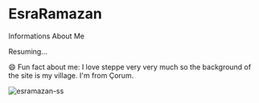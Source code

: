 # EsraRamazan
Informations About Me

Resuming...

😄 Fun fact about me: I love steppe very very much so the background of the site is my village. I'm from Çorum. 

![esramazan-ss](https://user-images.githubusercontent.com/46358535/144505384-0b7fe2d0-f73c-4ec8-8bb0-af388167121a.jpg)
